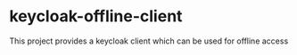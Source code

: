 # keycloak-offline-client
This project provides a keycloak client which can be used for offline access

